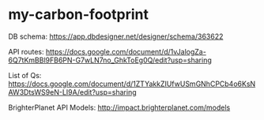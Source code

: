 # my-carbon-footprint

DB schema: https://app.dbdesigner.net/designer/schema/363622


API routes: https://docs.google.com/document/d/1vJalogZa-6Q7tKmBBl9FB6PN-G7wLN7no_GhkToEg0Q/edit?usp=sharing


List of Qs: https://docs.google.com/document/d/1ZTYakkZIUfwUSmGNhCPCb4o6KsNAW3DtsWS9eN-LI9A/edit?usp=sharing

BrighterPlanet API Models: http://impact.brighterplanet.com/models
